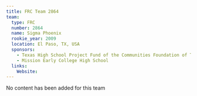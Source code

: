```yaml
---
title: FRC Team 2864
team:
  type: FRC
  number: 2864
  name: Sigma Phoenix
  rookie_year: 2009
  location: El Paso, TX, USA
  sponsors:
    - Texas High School Project Fund of the Communities Foundation of Texas
    - Mission Early College High School
  links:
    Website: 
---
```

No content has been added for this team